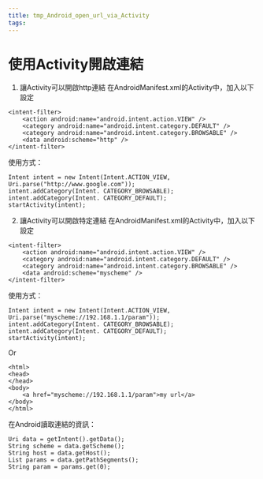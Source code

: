 ```yaml
---
title: tmp_Android_open_url_via_Activity
tags:
---
```

使用Activity開啟連結
===

1. 讓Activity可以開啟http連結
在AndroidManifest.xml的Activity中，加入以下設定
```
<intent-filter>  
    <action android:name="android.intent.action.VIEW" />  
    <category android:name="android.intent.category.DEFAULT" />  
    <category android:name="android.intent.category.BROWSABLE" />  
    <data android:scheme="http" />  
</intent-filter>
```

使用方式：
```
Intent intent = new Intent(Intent.ACTION_VIEW, Uri.parse("http://www.google.com"));  
intent.addCategory(Intent. CATEGORY_BROWSABLE);  
intent.addCategory(Intent. CATEGORY_DEFAULT);  
startActivity(intent);
```

2. 讓Activity可以開啟特定連結
在AndroidManifest.xml的Activity中，加入以下設定
```
<intent-filter>  
    <action android:name="android.intent.action.VIEW" />  
    <category android:name="android.intent.category.DEFAULT" />  
    <category android:name="android.intent.category.BROWSABLE" />  
    <data android:scheme="myscheme" /> 
</intent-filter>
```

使用方式：
```
Intent intent = new Intent(Intent.ACTION_VIEW, Uri.parse("myscheme://192.168.1.1/param"));  
intent.addCategory(Intent. CATEGORY_BROWSABLE);  
intent.addCategory(Intent. CATEGORY_DEFAULT);  
startActivity(intent);
```
Or
```
<html>  
<head>  
</head>  
<body>  
    <a href="myscheme://192.168.1.1/param">my url</a>
</body>  
</html> 
```

在Android讀取連結的資訊：
```
Uri data = getIntent().getData();  
String scheme = data.getScheme();  
String host = data.getHost();  
List params = data.getPathSegments();  
String param = params.get(0);
```